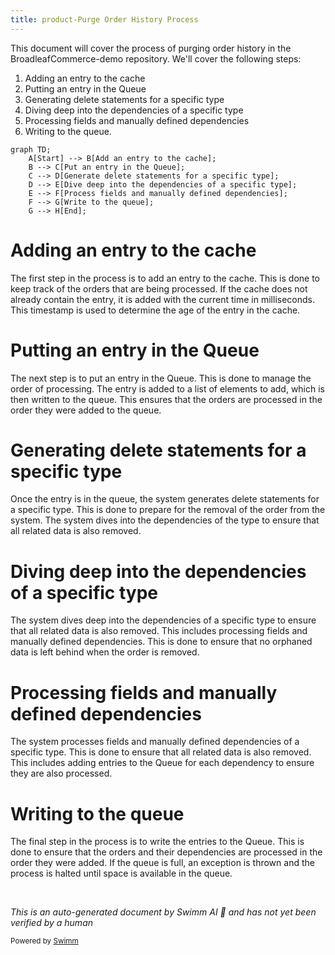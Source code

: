 ```yaml
---
title: product-Purge Order History Process
---
```

This document will cover the process of purging order history in the BroadleafCommerce-demo repository. We'll cover the following steps:

1. Adding an entry to the cache
2. Putting an entry in the Queue
3. Generating delete statements for a specific type
4. Diving deep into the dependencies of a specific type
5. Processing fields and manually defined dependencies
6. Writing to the queue.

```mermaid
graph TD;
    A[Start] --> B[Add an entry to the cache];
    B --> C[Put an entry in the Queue];
    C --> D[Generate delete statements for a specific type];
    D --> E[Dive deep into the dependencies of a specific type];
    E --> F[Process fields and manually defined dependencies];
    F --> G[Write to the queue];
    G --> H[End];
```

# Adding an entry to the cache

The first step in the process is to add an entry to the cache. This is done to keep track of the orders that are being processed. If the cache does not already contain the entry, it is added with the current time in milliseconds. This timestamp is used to determine the age of the entry in the cache.

# Putting an entry in the Queue

The next step is to put an entry in the Queue. This is done to manage the order of processing. The entry is added to a list of elements to add, which is then written to the queue. This ensures that the orders are processed in the order they were added to the queue.

# Generating delete statements for a specific type

Once the entry is in the queue, the system generates delete statements for a specific type. This is done to prepare for the removal of the order from the system. The system dives into the dependencies of the type to ensure that all related data is also removed.

# Diving deep into the dependencies of a specific type

The system dives deep into the dependencies of a specific type to ensure that all related data is also removed. This includes processing fields and manually defined dependencies. This is done to ensure that no orphaned data is left behind when the order is removed.

# Processing fields and manually defined dependencies

The system processes fields and manually defined dependencies of a specific type. This is done to ensure that all related data is also removed. This includes adding entries to the Queue for each dependency to ensure they are also processed.

# Writing to the queue

The final step in the process is to write the entries to the Queue. This is done to ensure that the orders and their dependencies are processed in the order they were added. If the queue is full, an exception is thrown and the process is halted until space is available in the queue.

&nbsp;

*This is an auto-generated document by Swimm AI 🌊 and has not yet been verified by a human*

<SwmMeta version="3.0.0" repo-id="Z2l0aHViJTNBJTNBQnJvYWRsZWFmQ29tbWVyY2UtZGVtbyUzQSUzQWdpbGFkbmF2b3Q=" repo-name="BroadleafCommerce-demo" doc-type="product-flows"><sup>Powered by [Swimm](/)</sup></SwmMeta>

